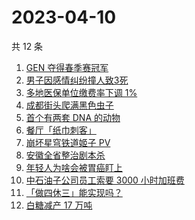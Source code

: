 # 2023-04-10

共 12 条

<!-- BEGIN -->
<!-- 最后更新时间 Mon Apr 10 2023 16:09:20 GMT+0800 (China Standard Time) -->

1. [GEN 夺得春季赛冠军](https://www.zhihu.com/search?q=GEN%20%E5%A4%BA%E5%BE%97%E6%98%A5%E5%AD%A3%E8%B5%9B%E5%86%A0%E5%86%9B)
1. [男子因感情纠纷撞人致3死](https://www.zhihu.com/search?q=%E7%94%B7%E5%AD%90%E5%9B%A0%E6%84%9F%E6%83%85%E7%BA%A0%E7%BA%B7%E6%92%9E%E4%BA%BA%E8%87%B43%E6%AD%BB)
1. [多地医保单位缴费率下调 1%](https://www.zhihu.com/search?q=%E5%A4%9A%E5%9C%B0%E5%8C%BB%E4%BF%9D%E5%8D%95%E4%BD%8D%E7%BC%B4%E8%B4%B9%E7%8E%87%E4%B8%8B%E8%B0%83%201%25)
1. [成都街头爬满黑色虫子](https://www.zhihu.com/search?q=%E6%88%90%E9%83%BD%E8%A1%97%E5%A4%B4%E7%88%AC%E6%BB%A1%E9%BB%91%E8%89%B2%E8%99%AB%E5%AD%90)
1. [首个有两套 DNA 的动物](https://www.zhihu.com/search?q=%E9%A6%96%E4%B8%AA%E6%9C%89%E4%B8%A4%E5%A5%97%20DNA%20%E7%9A%84%E5%8A%A8%E7%89%A9)
1. [餐厅「纸巾刺客」](https://www.zhihu.com/search?q=%E9%A4%90%E5%8E%85%E3%80%8C%E7%BA%B8%E5%B7%BE%E5%88%BA%E5%AE%A2%E3%80%8D)
1. [崩坏星穹铁道姬子 PV](https://www.zhihu.com/search?q=%E5%B4%A9%E5%9D%8F%E6%98%9F%E7%A9%B9%E9%93%81%E9%81%93%E5%A7%AC%E5%AD%90%20PV)
1. [安徽全省整治剧本杀](https://www.zhihu.com/search?q=%E5%AE%89%E5%BE%BD%E5%85%A8%E7%9C%81%E6%95%B4%E6%B2%BB%E5%89%A7%E6%9C%AC%E6%9D%80)
1. [年轻人为啥会被胃癌盯上](https://www.zhihu.com/search?q=%E5%B9%B4%E8%BD%BB%E4%BA%BA%E4%B8%BA%E5%95%A5%E4%BC%9A%E8%A2%AB%E8%83%83%E7%99%8C%E7%9B%AF%E4%B8%8A)
1. [中石油子公司员工索要 3000 小时加班费](https://www.zhihu.com/search?q=%E4%B8%AD%E7%9F%B3%E6%B2%B9%E5%AD%90%E5%85%AC%E5%8F%B8%E5%91%98%E5%B7%A5%E7%B4%A2%E8%A6%81%203000%20%E5%B0%8F%E6%97%B6%E5%8A%A0%E7%8F%AD%E8%B4%B9)
1. [「做四休三」能实现吗？](https://www.zhihu.com/search?q=%E3%80%8C%E5%81%9A%E5%9B%9B%E4%BC%91%E4%B8%89%E3%80%8D%E8%83%BD%E5%AE%9E%E7%8E%B0%E5%90%97%EF%BC%9F)
1. [白糖减产 17 万吨](https://www.zhihu.com/search?q=%E7%99%BD%E7%B3%96%E5%87%8F%E4%BA%A7%2017%20%E4%B8%87%E5%90%A8)

<!-- END -->
